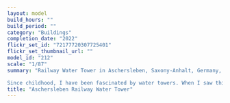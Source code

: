 ```yaml
---
layout: model
build_hours: ""
build_period: ""
category: "Buildings"
completion_date: "2022"
flickr_set_id: "72177720307725401"
flickr_set_thumbnail_url: ""
model_id: "212"
scale: "1/87"
summary: "Railway Water Tower in Aschersleben, Saxony-Anhalt, Germany, HO (1/87) scale  [Built 2022]

Since childhood, I have been fascinated by water towers. When I saw this kit on sale I had to have it. Although the kit is quite primitive by modern injection moulding standards, it builds into a reasonably sound replica of the prototype. I painted it with enamels and weathered it with washes and pastel chalks."
title: "Aschersleben Railway Water Tower"
---
```




